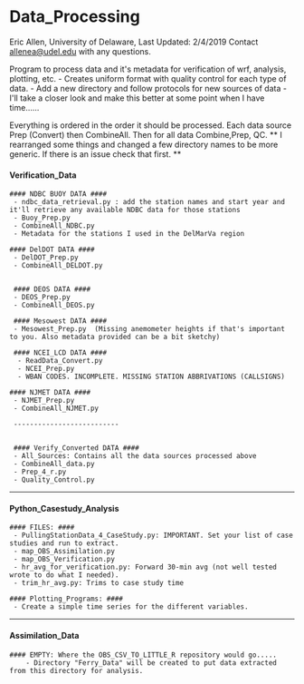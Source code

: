# Data_Processing

Eric Allen, University of Delaware, Last Updated: 2/4/2019
Contact allenea@udel.edu with any questions.

Program to process data and it's metadata for verification of wrf, analysis, plotting, etc. 
	- Creates uniform format with quality control for each type of data.
	- Add a new directory and follow protocols for new sources of data
	- I'll take a closer look and make this better at some point when I have time......
	

Everything is ordered in the order it should be processed. Each data source Prep (Convert) then CombineAll. Then for all data Combine,Prep, QC.
** I rearranged some things and changed a few directory names to be more generic. If there is an issue check that first. **


#### Verification_Data ####

	#### NDBC BUOY DATA ####
	 - ndbc_data_retrieval.py : add the station names and start year and it'll retrieve any available NDBC data for those stations
	 - Buoy_Prep.py
	 - CombineAll_NDBC.py
	 - Metadata for the stations I used in the DelMarVa region
 
	#### DelDOT DATA ####
	 - DelDOT_Prep.py
	 - CombineAll_DELDOT.py
 
 
	 #### DEOS DATA ####
	 - DEOS_Prep.py
	 - CombineAll_DEOS.py
 
	 #### Mesowest DATA ####
	 - Mesowest_Prep.py  (Missing anemometer heights if that's important to you. Also metadata provided can be a bit sketchy)
 
	 #### NCEI_LCD DATA ####
	  - ReadData_Convert.py
	  - NCEI_Prep.py
	  - WBAN CODES. INCOMPLETE. MISSING STATION ABBRIVATIONS (CALLSIGNS) 
  
	#### NJMET DATA ####
	 - NJMET_Prep.py
	 - CombineAll_NJMET.py
 
	 --------------------------
 
 
	 #### Verify_Converted DATA ####
	 - All_Sources: Contains all the data sources processed above
	 - CombineAll_data.py
	 - Prep_4_r.py
	 - Quality_Control.py

 
 
 ----------------------------
 
 #### Python_Casestudy_Analysis ####
 
	#### FILES: ####
	 - PullingStationData_4_CaseStudy.py: IMPORTANT. Set your list of case studies and run to extract.
	 - map_OBS_Assimilation.py
	 - map_OBS_Verification.py
	 - hr_avg_for_verification.py: Forward 30-min avg (not well tested wrote to do what I needed).
	 - trim_hr_avg.py: Trims to case study time
	 
  	#### Plotting_Programs: ####
	 - Create a simple time series for the different variables.
	 
	 
 ----------------------------
 
 #### Assimilation_Data ####
	#### EMPTY: Where the OBS_CSV_TO_LITTLE_R repository would go.....
		- Directory "Ferry_Data" will be created to put data extracted from this directory for analysis.
		
		